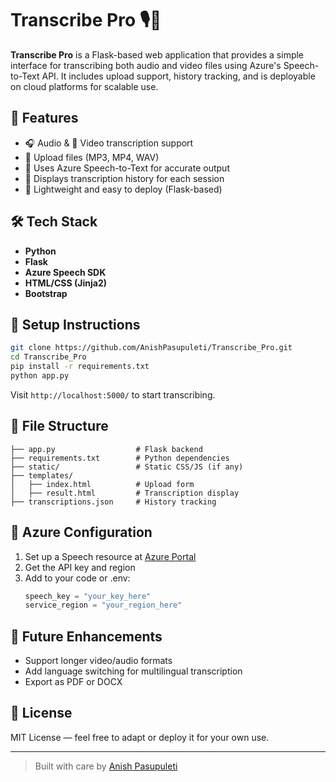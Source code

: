 
# Transcribe Pro 🎙️📝

**Transcribe Pro** is a Flask-based web application that provides a simple interface for transcribing both audio and video files using Azure's Speech-to-Text API. It includes upload support, history tracking, and is deployable on cloud platforms for scalable use.

## 🚀 Features 
 
- 🎧 Audio & 🎥 Video transcription support
- 📂 Upload files (MP3, MP4, WAV)  
- 🧠 Uses Azure Speech-to-Text for accurate output
- 📜 Displays transcription history for each session
- 🧱 Lightweight and easy to deploy (Flask-based)

## 🛠 Tech Stack

- **Python**
- **Flask**
- **Azure Speech SDK**
- **HTML/CSS (Jinja2)**
- **Bootstrap**

## 🧪 Setup Instructions

```bash
git clone https://github.com/AnishPasupuleti/Transcribe_Pro.git
cd Transcribe_Pro
pip install -r requirements.txt
python app.py
```

Visit `http://localhost:5000/` to start transcribing.

## 📁 File Structure

```
├── app.py                  # Flask backend
├── requirements.txt        # Python dependencies
├── static/                 # Static CSS/JS (if any)
├── templates/
│   ├── index.html          # Upload form
│   ├── result.html         # Transcription display
├── transcriptions.json     # History tracking
```

## 🔧 Azure Configuration

1. Set up a Speech resource at [Azure Portal](https://portal.azure.com)
2. Get the API key and region
3. Add to your code or .env:
   ```python
   speech_key = "your_key_here"
   service_region = "your_region_here"
   ```

## 🔮 Future Enhancements

- Support longer video/audio formats
- Add language switching for multilingual transcription
- Export as PDF or DOCX

## 📜 License

MIT License — feel free to adapt or deploy it for your own use.

---

> Built with care by [Anish Pasupuleti](https://github.com/AnishPasupuleti)
